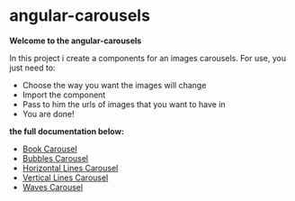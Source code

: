 # angular-carousels

**Welcome to the angular-carousels**

In this project i create a components for an images carousels.
For use, you just need to:
 - Choose the way you want the images will change
 - Import the component 
 - Pass to him the urls of images that you want to have in
 - You are done! 

**the full documentation below:**

 - [Book Carousel](https://github.com/yoseftuk/angular-carousels/wiki/Book-Carousel)
 - [Bubbles Carousel](https://github.com/yoseftuk/angular-carousels/wiki/Bubbles-Carousel)
 - [Horizontal Lines Carousel](https://github.com/yoseftuk/angular-carousels/wiki/Horizontal-Lines-Carousel)
 - [Vertical Lines Carousel](https://github.com/yoseftuk/angular-carousels/wiki/Vertical-Lines-Carousel)
 - [Waves Carousel](https://github.com/yoseftuk/angular-carousels/wiki/Waves-Carousel)
